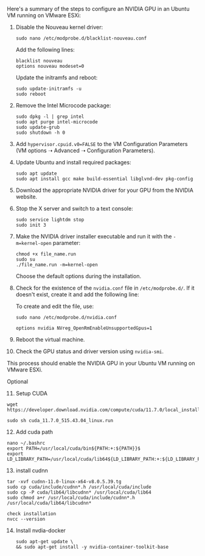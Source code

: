 Here's a summary of the steps to configure an NVIDIA GPU in an Ubuntu VM running on VMware ESXi:

1. Disable the Nouveau kernel driver:
   ```
   sudo nano /etc/modprobe.d/blacklist-nouveau.conf
   ```
   Add the following lines:
   ```
   blacklist nouveau
   options nouveau modeset=0
   ```
   Update the initramfs and reboot:
   ```
   sudo update-initramfs -u
   sudo reboot
   ```

2. Remove the Intel Microcode package:
   ```
   sudo dpkg -l | grep intel
   sudo apt purge intel-microcode
   sudo update-grub
   sudo shutdown -h 0
   ```

3. Add `hypervisor.cpuid.v0=FALSE` to the VM Configuration Parameters (VM options ➝ Advanced ➝ Configuration Parameters).

4. Update Ubuntu and install required packages:
   ```
   sudo apt update
   sudo apt install gcc make build-essential libglvnd-dev pkg-config
   ```

5. Download the appropriate NVIDIA driver for your GPU from the NVIDIA website.

6. Stop the X server and switch to a text console:
   ```
   sudo service lightdm stop
   sudo init 3
   ```

7. Make the NVIDIA driver installer executable and run it with the `-m=kernel-open` parameter:
   ```
   chmod +x file_name.run
   sudo su
   ./file_name.run -m=kernel-open
   ```
   Choose the default options during the installation.

8. Check for the existence of the `nvidia.conf` file in `/etc/modprobe.d/`. If it doesn't exist, create it and add the following line:

   To create and edit the file, use:
   ```
   sudo nano /etc/modprobe.d/nvidia.conf
   ```

   ```
   options nvidia NVreg_OpenRmEnableUnsupportedGpus=1
   ```


9. Reboot the virtual machine.

10. Check the GPU status and driver version using `nvidia-smi`.

This process should enable the NVIDIA GPU in your Ubuntu VM running on VMware ESXi.


Optional 

11. Setup CUDA

   ```
   wget https://developer.download.nvidia.com/compute/cuda/11.7.0/local_installers/cuda_11.7.0_515.43.04_linux.run
   
   sudo sh cuda_11.7.0_515.43.04_linux.run
   ```

12. Add cuda path
   ```
   nano ~/.bashrc 
   export PATH=/usr/local/cuda/bin${PATH:+:${PATH}}$ 
   export LD_LIBRARY_PATH=/usr/local/cuda/lib64${LD_LIBRARY_PATH:+:${LD_LIBRARY_PATH}}
   ```

13. install cudnn
   ```
   tar -xvf cudnn-11.0-linux-x64-v8.0.5.39.tg
   sudo cp cuda/include/cudnn*.h /usr/local/cuda/include
   sudo cp -P cuda/lib64/libcudnn* /usr/local/cuda/lib64
   sudo chmod a+r /usr/local/cuda/include/cudnn*.h /usr/local/cuda/lib64/libcudnn*

   check installation
   nvcc --version
   ```
14. Install nvdia-docker
    ```
    sudo apt-get update \
    && sudo apt-get install -y nvidia-container-toolkit-base
    ```
